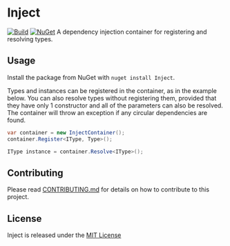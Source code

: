 # Inject 
[![Build](https://img.shields.io/github/workflow/status/robertcoltheart/Inject/build?style=flat-square)](https://github.com/robertcoltheart/Inject/actions?query=workflow:build) [![NuGet](https://img.shields.io/nuget/v/Inject.svg?style=flat-square)](https://www.nuget.org/packages/Inject)
A dependency injection container for registering and resolving types.

## Usage
Install the package from NuGet with `nuget install Inject`.

Types and instances can be registered in the container, as in the example below. You can also resolve types without registering them, provided that they have only 1 constructor and all of the parameters can also be resolved. The container will throw an exception if any circular dependencies are found.

```csharp
var container = new InjectContainer();
container.Register<IType, Type>();

IType instance = container.Resolve<IType>();
```

## Contributing
Please read [CONTRIBUTING.md](CONTRIBUTING.md) for details on how to contribute to this project.

## License
Inject is released under the [MIT License](LICENSE)
